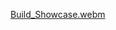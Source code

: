 [Build_Showcase.webm](https://user-images.githubusercontent.com/71933699/215959807-e0030027-fbc5-4a61-9ab1-cc292cd161ed.webm)

